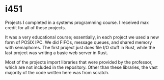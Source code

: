 # i451

Projects I completed in a systems programming course. I received max credit for all of these projects.

It was a very educational course; essentially, in each project we used a new form of POSIX IPC. We did FIFOs, message queues, and shared memory with semaphores. The first project just does file I/O stuff in Rust, while the last project was writing a basic web server in Rust.

Most of the projects import libraries that were provided by the professor, which are not included in the repository. Other than these libraries, the vast majority of the code written here was from scratch.
